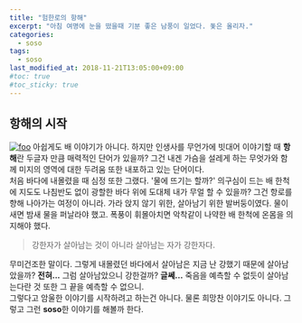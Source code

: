 ```yaml
---
title: "험한로의 항해"
excerpt: "아침 여명에 눈을 떴을때 기분 좋은 남풍이 일었다. 돛은 올리자."
categories: 
  - soso
tags: 
  - soso
last_modified_at: 2018-11-21T13:05:00+09:00
#toc: true
#toc_sticky: true
---
```


## 항해의 시작
[![foo](https://images.unsplash.com/photo-1500917832468-298fa6292e2b?ixlib=rb-0.3.5&ixid=eyJhcHBfaWQiOjEyMDd9&s=7dc310134cdefd68cbb1fc7c6ab2049d&auto=format&fit=crop&w=1350&q=80)](https://images.unsplash.com/photo-1500917832468-298fa6292e2b?ixlib=rb-0.3.5&ixid=eyJhcHBfaWQiOjEyMDd9&s=7dc310134cdefd68cbb1fc7c6ab2049d&auto=format&fit=crop&w=1350&q=80)
아쉽게도 배 이야기가 아니다. 하지만 인생사를 무언가에 빗대어 이야기할 때 **항해**란 두글자 만큼 매력적인 단어가 있을까? 그건 내겐 가슴을 설레게 하는 무엇가와 함께 미지의 영역에 대한 두려움 또한 내포하고 있는 단어이다.  
처음 바다에 내몰렸을 때 심정 또한 그랬다. '물에 뜨기는 할까?' 의구심이 드는 배 한척에 지도도 나침반도 없이 광할한 바다 위에 도대체 내가 무얼 할 수 있을까? 그건 항로를 향해 나아가는 여정이 아니라. 가라 앉지 않기 위한, 살아남기 위한 발버둥이였다. 물이 새면 밤새 물을 퍼날라야 했고. 폭풍이 휘몰아치면 악착같이 나약한 배 한척에 온몸을 의지해야 했다.

> 강한자가 살아남는 것이 아니라 살아남는 자가 강한자다.

무미건조한 말이다. 그렇게 내몰렸던 바다에서 살아남은 지금 난 강했기 때문에 살아남았을까? **전혀...** 그럼 살아남았으니 강한걸까? **글쎄...** 죽음을 예측할 수 없듯이 살아남는다란 것 또한 그 끝을 예측할 수 없으니.  
그렇다고 암울한 이야기를 시작하려고 하는건 아니다. 물론 희망찬 이야기도 아니다. 그렇고 그런 **soso**한 이야기를 해볼까 한다.
